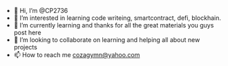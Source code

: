 - 👋 Hi, I’m @CP2736
- 👀 I’m interested in learning code writeing, smartcontract, defi, blockhain.
- 🌱 I’m currently learning and thanks for all the great materials you guys post here
- 💞️ I’m looking to collaborate on learning and helping all about new projects
- 📫 How to reach me cozagymn@yahoo.com


<!---
CP2736/CP2736 is a ✨ special ✨ repository because its `README.md` (this file) appears on your GitHub profile.
You can click the Preview link to take a look at your changes.
--->
